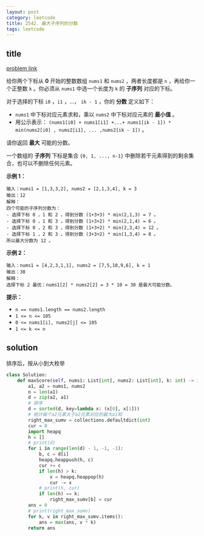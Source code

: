 ```yaml
---
layout: post
category: leetcode
title: 2542. 最大子序列的分数
tags: leetcode
---
```


## title
[problem link](https://leetcode.cn/problems/maximum-subsequence-score/)

给你两个下标从 **0** 开始的整数数组 `nums1` 和 `nums2` ，两者长度都是 `n` ，再给你一个正整数 `k` 。你必须从 `nums1` 中选一个长度为 `k` 的 **子序列** 对应的下标。

对于选择的下标 `i0` ，`i1` ，...， `ik - 1` ，你的 **分数** 定义如下：

- `nums1` 中下标对应元素求和，乘以 `nums2` 中下标对应元素的 **最小值** 。
- 用公示表示： `(nums1[i0] + nums1[i1] +...+ nums1[ik - 1]) * min(nums2[i0] , nums2[i1], ... ,nums2[ik - 1])` 。

请你返回 **最大** 可能的分数。

一个数组的 **子序列** 下标是集合 `{0, 1, ..., n-1}` 中删除若干元素得到的剩余集合，也可以不删除任何元素。

 

**示例 1：**

```
输入：nums1 = [1,3,3,2], nums2 = [2,1,3,4], k = 3
输出：12
解释：
四个可能的子序列分数为：
- 选择下标 0 ，1 和 2 ，得到分数 (1+3+3) * min(2,1,3) = 7 。
- 选择下标 0 ，1 和 3 ，得到分数 (1+3+2) * min(2,1,4) = 6 。
- 选择下标 0 ，2 和 3 ，得到分数 (1+3+2) * min(2,3,4) = 12 。
- 选择下标 1 ，2 和 3 ，得到分数 (3+3+2) * min(1,3,4) = 8 。
所以最大分数为 12 。
```

**示例 2：**

```
输入：nums1 = [4,2,3,1,1], nums2 = [7,5,10,9,6], k = 1
输出：30
解释：
选择下标 2 最优：nums1[2] * nums2[2] = 3 * 10 = 30 是最大可能分数。
```

 

**提示：**

- `n == nums1.length == nums2.length`
- `1 <= n <= 105`
- `0 <= nums1[i], nums2[j] <= 105`
- `1 <= k <= n`

## solution

排序后，按从小到大枚举

```python
class Solution:
    def maxScore(self, nums1: List[int], nums2: List[int], k: int) -> int:
        a1, a2 = nums1, nums2
        n = len(a1)
        d = zip(a2, a1)
        # 排序
        d = sorted(d, key=lambda x: (x[0], x[1]))
        # 统计每个a2元素大于a2元素对应的最大a1和
        right_max_sumv = collections.defaultdict(int)
        cur = 0
        import heapq
        h = []
        # print(d)
        for i in range(len(d) - 1, -1, -1):
            b, c = d[i]
            heapq.heappush(h, c)
            cur += c
            if len(h) > k:
                x = heapq.heappop(h)
                cur -= x
            # print(h, cur)
            if len(h) == k:
                right_max_sumv[b] = cur
        ans = 0
        # print(right_max_sumv)
        for k, v in right_max_sumv.items():
            ans = max(ans, v * k)
        return ans
```

